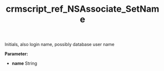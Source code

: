 ﻿---
title: crmscript_ref_NSAssociate_SetName
description: NSAssociate.SetName(String name)
intellisense: NSAssociate.SetName
keywords: NSAssociate, GetName
so.topic: reference
---

Initials, also login name, possibly database user name

**Parameter:** 
 - **name** String

